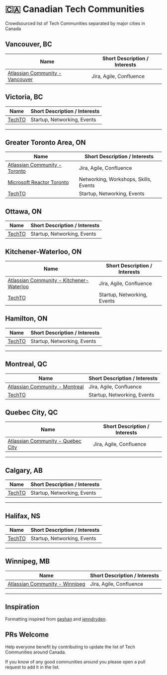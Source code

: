 # 🇨🇦 Canadian Tech Communities

Crowdsourced list of Tech Communities separated by major cities in Canada

## Vancouver, BC

| Name | Short Description / Interests |
|------|-------------------------------|
| [Atlassian Community - Vancouver](https://ace.atlassian.com/vancouver/) | Jira, Agile, Confluence |

## Victoria, BC

| Name | Short Description / Interests |
|------|-------------------------------|
| [TechTO](https://www.techto.org/) | Startup, Networking, Events |

---

## Greater Toronto Area, ON

| Name | Short Description / Interests |
|------|-------------------------------|
| [Atlassian Community - Toronto](https://ace.atlassian.com/toronto/) | Jira, Agile, Confluence |
| [Microsoft Reactor Toronto](https://www.meetup.com/microsoft-reactor-toronto/) | Networking, Workshops, Skills, Events |
| [TechTO](https://www.techto.org/) | Startup, Networking, Events |

## Ottawa, ON

| Name | Short Description / Interests |
|------|-------------------------------|
| [TechTO](https://www.techto.org/) | Startup, Networking, Events |

## Kitchener-Waterloo, ON

| Name | Short Description / Interests |
|------|-------------------------------|
| [Atlassian Community - Kitchener-Waterloo](https://ace.atlassian.com/kitchener-waterloo/) | Jira, Agile, Confluence |
| [TechTO](https://www.techto.org/) | Startup, Networking, Events |

## Hamilton, ON

| Name | Short Description / Interests |
|------|-------------------------------|
| [TechTO](https://www.techto.org/) | Startup, Networking, Events |

---

## Montreal, QC

| Name | Short Description / Interests |
|------|-------------------------------|
| [Atlassian Community - Montreal](https://ace.atlassian.com/montreal/) | Jira, Agile, Confluence |
| [TechTO](https://www.techto.org/) | Startup, Networking, Events |

## Quebec City, QC

| Name | Short Description / Interests |
|------|-------------------------------|
| [Atlassian Community - Quebec City](https://ace.atlassian.com/quebec-city/) | Jira, Agile, Confluence |

---

## Calgary, AB

| Name | Short Description / Interests |
|------|-------------------------------|
| [TechTO](https://www.techto.org/) | Startup, Networking, Events |

---

## Halifax, NS

| Name | Short Description / Interests |
|------|-------------------------------|
| [TechTO](https://www.techto.org/) | Startup, Networking, Events |

---

## Winnipeg, MB

| Name | Short Description / Interests |
|------|-------------------------------|
| [Atlassian Community - Winnipeg](https://ace.atlassian.com/winnipeg/) | Jira, Agile, Confluence |

---

## Inspiration
Formatting inspired from [geshan](https://github.com/geshan/au-companies-providing-work-visa-sponsorship) and [jenndryden](https://github.com/jenndryden/Canadian-Tech-Internships-Summer-2023).

## PRs Welcome

Help everyone benefit by contributing to update the list of Tech Communities around Canada.

If you know of any good communities around you please open a pull request to add it in the list. 
